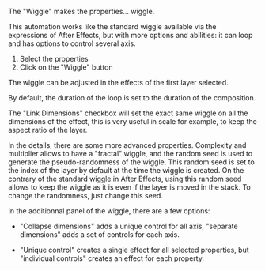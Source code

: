 The "Wiggle" makes the properties... wiggle.

This automation works like the standard wiggle available via the expressions of After Effects, but with more options and abilities: it can loop and has options to control several axis.

1. Select the properties
2. Click on the "Wiggle" button

The wiggle can be adjusted in the effects of the first layer selected.

By default, the duration of the loop is set to the duration of the composition.

The "Link Dimensions" checkbox will set the exact same wiggle on all the dimensions of the effect, this is very useful in scale for example, to keep the aspect ratio of the layer.

In the details, there are some more advanced properties. Complexity and multiplier allows to have a "fractal" wiggle, and the random seed is used to generate the pseudo-randomness of the wiggle. This random seed is set to the index of the layer by default at the time the wiggle is created. On the contrary of the standard wiggle in After Effects, using this random seed allows to keep the wiggle as it is even if the layer is moved in the stack. To change the randomness, just change this seed.

In the additionnal panel of the wiggle, there are a few options:

- "Collapse dimensions" adds a unique control for all axis, "separate dimensions" adds a set of controls for each axis.

- "Unique control" creates a single effect for all selected properties, but "individual controls" creates an effect for each property.
